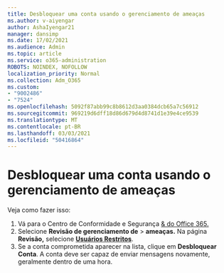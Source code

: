 ```yaml
---
title: Desbloquear uma conta usando o gerenciamento de ameaças
ms.author: v-aiyengar
author: AshaIyengar21
manager: dansimp
ms.date: 17/02/2021
ms.audience: Admin
ms.topic: article
ms.service: o365-administration
ROBOTS: NOINDEX, NOFOLLOW
localization_priority: Normal
ms.collection: Adm_O365
ms.custom:
- "9002486"
- "7524"
ms.openlocfilehash: 5092f87abb99c8b8612d3aa0384dcb65a7c56912
ms.sourcegitcommit: 969219d6dff18d86d679d4d8741d1e39e4ce9539
ms.translationtype: MT
ms.contentlocale: pt-BR
ms.lasthandoff: 03/03/2021
ms.locfileid: "50416864"
---
```

# <a name="unblock-an-account-by-using-threat-management"></a>Desbloquear uma conta usando o gerenciamento de ameaças

Veja como fazer isso: 

1. Vá para o Centro de Conformidade e Segurança [& do Office 365.](https://go.microsoft.com/fwlink/p/?linkid=2077143)
1. Selecione **Revisão de gerenciamento de**  >  **ameaças.** Na página **Revisão,** selecione **[Usuários Restritos](https://go.microsoft.com/fwlink/?linkid=2103514)**.
1. Se a conta comprometida aparecer na lista, clique em **Desbloquear Conta**. A conta deve ser capaz de enviar mensagens novamente, geralmente dentro de uma hora.